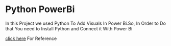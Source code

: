 # Python PowerBi
In this Project we used Python To Add Visuals In Power Bi.So, In Order to Do that You need to Install Python and Connect it With Power Bi 

[click here](https://docs.microsoft.com/en-us/power-bi/connect-data/desktop-python-scripts#:~:text=To%20run%20your%20Python%20Script%20in%20Power%20BI,can%20load%20the%20data%20and%20use%20it.%20) For Reference
